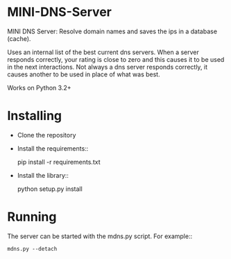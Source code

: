 MINI-DNS-Server
===============

MINI DNS Server: Resolve domain names and saves the ips in a database (cache).

Uses an internal list of the best current dns servers.
When a server responds correctly, your rating is close to zero and this causes it to be used in the next interactions.
Not always a dns server responds correctly, it causes another to be used in place of what was best.

Works on Python 3.2+

Installing
==========

* Clone the repository
* Install the requirements::

    pip install -r requirements.txt

* Install the library::

    python setup.py install

Running
=======

The server can be started with the mdns.py script. For example::

    mdns.py --detach


